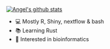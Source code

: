 
[![Angel's github stats](https://github-readme-stats.vercel.app/api?username=angelovangel&show_icons=true)](https://github.com/anuraghazra/github-readme-stats)

- 💻 Mostly R, Shiny, nextflow & bash
- 📚 Learning Rust
- 🧬 Interested in bioinformatics
<!--
**angelovangel/angelovangel** is a ✨ _special_ ✨ repository because its `README.md` (this file) appears on your GitHub profile.

Here are some ideas to get you started:

- 🔭 I’m currently working on ...
- 🌱 I’m currently learning ...
- 👯 I’m looking to collaborate on ...
- 🤔 I’m looking for help with ...
- 💬 Ask me about ...
- 📫 How to reach me: ...
- 😄 Pronouns: ...
- ⚡ Fun fact: ...
-->
